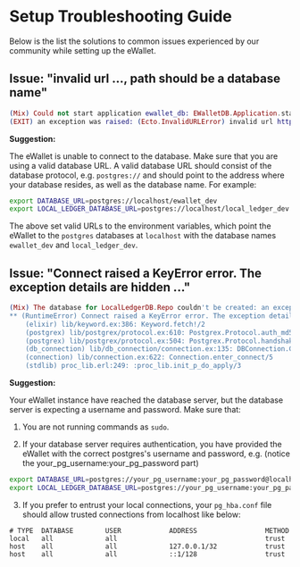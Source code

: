 # Setup Troubleshooting Guide

Below is the list the solutions to common issues experienced by our community while setting up the eWallet.

## Issue: "invalid url ..., path should be a database name"

```elixir
(Mix) Could not start application ewallet_db: EWalletDB.Application.start(:normal, []) returned an error: shutdown: failed to start child: EWalletDB.Repo
(EXIT) an exception was raised: (Ecto.InvalidURLError) invalid url http://localhost, path should be a database name
```

**Suggestion:**

The eWallet is unable to connect to the database. Make sure that you are using a valid database URL. A valid database URL should consist of the database protocol, e.g. `postgres://` and should point to the address where your database resides, as well as the database name. For example:

```bash
export DATABASE_URL=postgres://localhost/ewallet_dev
export LOCAL_LEDGER_DATABASE_URL=postgres://localhost/local_ledger_dev
```

The above set valid URLs to the environment variables, which point the eWallet to the `postgres` databases at `localhost` with the database names `ewallet_dev` and `local_ledger_dev`.

## Issue: "Connect raised a KeyError error. The exception details are hidden ..."

```elixir
(Mix) The database for LocalLedgerDB.Repo couldn't be created: an exception was raised:
** (RuntimeError) Connect raised a KeyError error. The exception details are hidden, as they may contain sensitive data such as database credentials.
    (elixir) lib/keyword.ex:386: Keyword.fetch!/2
    (postgrex) lib/postgrex/protocol.ex:610: Postgrex.Protocol.auth_md5/4
    (postgrex) lib/postgrex/protocol.ex:504: Postgrex.Protocol.handshake/2
    (db_connection) lib/db_connection/connection.ex:135: DBConnection.Connection.connect/2
    (connection) lib/connection.ex:622: Connection.enter_connect/5
    (stdlib) proc_lib.erl:249: :proc_lib.init_p_do_apply/3
```

**Suggestion:**

Your eWallet instance have reached the database server, but the database server is expecting a username and password. Make sure that:

1. You are not running commands as `sudo`.

2. If your database server requires authentication, you have provided the eWallet with the correct postgres's username and password, e.g. (notice the your_pg_username:your_pg_password part)

```bash
export DATABASE_URL=postgres://your_pg_username:your_pg_password@localhost/ewallet_dev
export LOCAL_LEDGER_DATABASE_URL=postgres://your_pg_username:your_pg_password@localhost/local_ledger_dev
```

3. If you prefer to entrust your local connections, your `pg_hba.conf` file should allow trusted connections from localhost like below:

```
# TYPE  DATABASE        USER            ADDRESS                 METHOD
local   all             all                                     trust
host    all             all             127.0.0.1/32            trust
host    all             all             ::1/128                 trust
```
